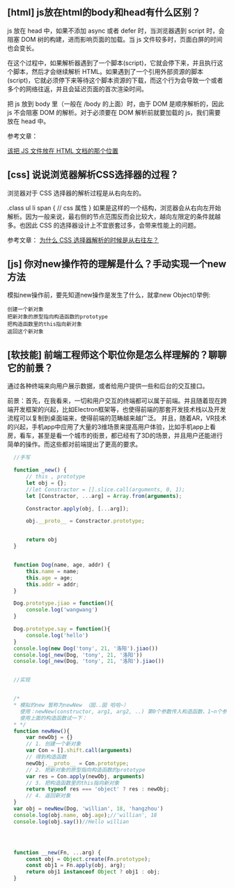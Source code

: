 ## [html] js放在html的body和head有什么区别？

  js 放在 head 中，如果不添加 async 或者 defer 时，当浏览器遇到 script 时，会阻塞 DOM 树的构建，进而影响页面的加载。当 js 文件较多时，页面白屏的时间也会变长。

  在这个过程中，如果解析器遇到了一个脚本(script)，它就会停下来，并且执行这个脚本，然后才会继续解析 HTML。如果遇到了一个引用外部资源的脚本(script)，它就必须停下来等待这个脚本资源的下载，而这个行为会导致一个或者多个的网络往返，并且会延迟页面的首次渲染时间。

  把 js 放到 body 里（一般在 /body 的上面）时，由于 DOM 是顺序解析的，因此 js 不会阻塞 DOM 的解析。对于必须要在 DOM 解析前就要加载的 js，我们需要放在 head 中。

  参考文章：

  <a href="https://zhuanlan.zhihu.com/p/26440626" target="_blank">该把 JS 文件放在 HTML 文档的那个位置</a>


## [css] 说说浏览器解析CSS选择器的过程？

  浏览器对于 CSS 选择器的解析过程是从右向左的。

  .class ul li span {
    // css 属性
  }
  如果是这样的一个结构，浏览器会从右向左开始解析。因为一般来说，最右侧的节点范围反而会比较大，越向左限定的条件就越多。也因此 CSS 的选择器设计上不宜嵌套过多，会带来性能上的问题。

  参考文章：
  <a href="https://segmentfault.com/q/1010000000713509">为什么 CSS 选择器解析的时候是从右往左？</a>

## [js] 你对new操作符的理解是什么？手动实现一个new方法


  模拟new操作前，要先知道new操作是发生了什么，就拿new Object()举例:

    创建一个新对象
    把新对象的原型指向构造函数的prototype
    把构造函数里的this指向新对象
    返回这个新对象



## [软技能] 前端工程师这个职位你是怎么样理解的？聊聊它的前景？

  通过各种终端来向用户展示数据，或者给用户提供一些和后台的交互接口。
  
  前景：首先，在我看来，一切和用户交互的终端都可以属于前端。并且随着现在跨端开发框架的兴起，比如Electron框架等，也使得前端的那套开发技术栈以及开发流程可以复制到桌面端来，使得前端的范畴越来越广泛。
  并且，随着AR，VR技术的兴起，手机app中应用了大量的3维场景来提高用户体验，比如手机app上看房，看车，甚至是看一个城市的街景，都已经有了3D的场景，并且用户还能进行简单的操作。而这些都对前端提出了更高的要求。


```javascript
  //手写

  function _new() {
      // this , prototype
      let obj = {};
      //let Constractor = [].slice.call(arguments, 0, 1);
      let [Constractor, ...arg] = Array.from(arguments);

      Constractor.apply(obj, [...arg]);

      obj.__proto__ = Constractor.prototype;


      return obj
  }


  function Dog(name, age, addr) {
      this.name = name;
      this.age = age;
      this.addr = addr;
  }

  Dog.prototype.jiao = function(){
      console.log('wangwang')
  }

  Dog.prototype.say = function(){
      console.log('hello')
  }
  console.log(new Dog('tony', 21, '洛阳').jiao())
  console.log(_new(Dog, 'tony', 21, '洛阳'))
  console.log(_new(Dog, 'tony', 21, '洛阳').jiao())


  //实现


  /*
  * 模拟的new 暂称为newNew （囡..囡 哈哈~）
    使用：newNew(constructor, arg1, arg2, ..) 第0个参数传入构造函数，1~n个参数是构造函数的形参。
    使用上面的构造函数试一下：
  * */
  function newNew(){
      var newObj = {}
      // 1. 创建一个新对象
      var Con = [].shift.call(arguments)
      // 得到构造函数
      newObj.__proto__ = Con.prototype;
      // 2. 把新对象的原型指向构造函数的prototype
      var res = Con.apply(newObj, arguments)
      // 3. 把构造函数里的this指向新对象
      return typeof res === 'object' ? res : newObj;
      // 4. 返回新对象
  }
  var obj = newNew(Dog, 'willian', 18, 'hangzhou')
  console.log(obj.name, obj.age);//'willian', 18
  console.log(obj.say())//Hello willian




  function __new(Fn, ...arg) {
      const obj = Object.create(Fn.prototype);
      const obj1 = Fn.apply(obj, arg);
      return obj1 instanceof Object ? obj1 : obj;
  }
```
